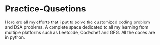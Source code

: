 # Practice-Qusetions
Here are all my efforts that i put to solve the customized coding problem and DSA problems. A complete space dedicated to all my learning from multiple platforms such as Leetcode, Codechef and GFG. All the codes are in python.
